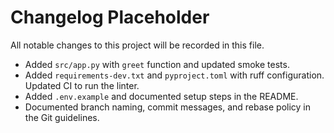 # Changelog Placeholder

All notable changes to this project will be recorded in this file.

- Added `src/app.py` with `greet` function and updated smoke tests.
- Added `requirements-dev.txt` and `pyproject.toml` with ruff configuration. Updated CI to run the linter.
- Added `.env.example` and documented setup steps in the README.
- Documented branch naming, commit messages, and rebase policy in the Git guidelines.
